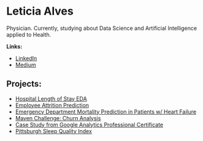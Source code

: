 
# Leticia Alves
Physician. Currently, studying about Data Science and Artificial Intelligence applied to Health.


**Links:**
* [LinkedIn](https://www.linkedin.com/in/leticialves-/)
* [Medium](https://medium.com/@alvesleticia)



## Projects:

* [Hospital Length of Stay EDA](https://github.com/leticiamchd/Hospital_Length_of_Stay)
* [Employee Attrition Prediction](https://github.com/leticiamchd/Desafio_Final_BootcampMIA)
* [Emergency Department Mortality Prediction in Patients w/ Heart Failure](https://github.com/leticiamchd/HeartFailure_Mortality_Prediction)
* [Maven Challenge: Churn Analysis](https://github.com/leticiamchd/Maven-Churn-Challenge)
* [Case Study from Google Analytics Professional Certificate](https://github.com/leticiamchd/Google-Data-Analytics-Certificate)
* [Pittsburgh Sleep Quality Index](https://github.com/leticiamchd/Pittsburgh-Sleep-Quality-Index-w-Python/tree/main) 

